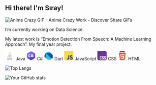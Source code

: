 ## Hi there! I'm Sıray!
 
![Anime Crazy GIF - Anime Crazy Work - Discover   Share GIFs](https://github.com/siraytarim/siraytarim/assets/99121035/a7eb3055-4c77-42c0-bbf7-da3263784a54)
 
  I’m currently working on  Data Science.
  
  My latest work is “Emotion Detection From Speech: A Machine Learning Approach”. My final year project.


<img src="https://raw.githubusercontent.com/github/explore/main/topics/java/java.png" alt="Java" width="30" height="30"> Java <img src="https://raw.githubusercontent.com/github/explore/main/topics/csharp/csharp.png" alt="C#" width="30" height="30"> C# <img src="https://raw.githubusercontent.com/github/explore/main/topics/dart/dart.png" alt="Dart" width="30" height="30"> Dart <img  src="https://raw.githubusercontent.com/github/explore/main/topics/javascript/javascript.png" alt="JavaScript" width="30" height="30"> JavaScript <img src="https://raw.githubusercontent.com/github/explore/main/topics/css/css.png" alt="CSS" width="30" height="30"> CSS
  <img src="https://raw.githubusercontent.com/github/explore/main/topics/html/html.png" alt="HTML" width="30" height="30"> HTML  

![Top Langs](https://github-readme-stats.vercel.app/api/top-langs/?username=siraytarim&layout=compact)

![Your GitHub stats](https://github-readme-stats.vercel.app/api?username=siraytarim&show_icons=true&theme=radical)
